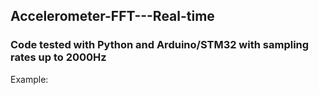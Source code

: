 ## Accelerometer-FFT---Real-time

### Code tested with Python and Arduino/STM32 with sampling rates up to 2000Hz

Example:

<blockquote class="imgur-embed-pub" lang="en" data-id="a/cMDfzpV"><a href="//imgur.com/cMDfzpV"></a></blockquote><script async src="//s.imgur.com/min/embed.js" charset="utf-8"></script>

<!--- [![IMAGE ALT TEXT HERE](https://img.youtube.com/vi/RrSwNsAspU4/0.jpg)](https://www.youtube.com/watch?v=RrSwNsAspU4) --> 
